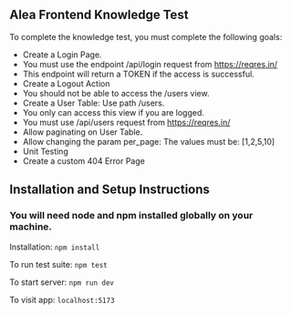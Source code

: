 ## Alea Frontend Knowledge Test

To complete the knowledge test, you must complete the following goals:

- Create a Login Page.
- You must use the endpoint /api/login request from https://reqres.in/
- This endpoint will return a TOKEN if the access is successful.
- Create a Logout Action
- You should not be able to access the /users view.
- Create a User Table: Use path /users.
- You only can access this view if you are logged.
- You must use /api/users request from https://reqres.in/
- Allow paginating on User Table.
- Allow changing the param per_page: The values must be: [1,2,5,10]
- Unit Testing
- Create a custom 404 Error Page

## Installation and Setup Instructions
### You will need node and npm installed globally on your machine.

Installation:
``` npm install ```

To run test suite:
```npm test ```

To start server:
``` npm run dev ```

To visit app:
`localhost:5173`